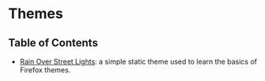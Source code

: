 # Themes

## Table of Contents

- [Rain Over Street Lights](./rain-over-street-lights/):
  a simple static theme used to learn the basics of Firefox themes.
